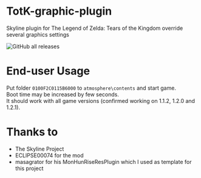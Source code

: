 # TotK-graphic-plugin
Skyline plugin for The Legend of Zelda: Tears of the Kingdom override several graphics settings

![GitHub all releases](https://img.shields.io/github/downloads/cucholix/TotK-graphic-plugin/total)

# End-user Usage

Put folder `0100F2C0115B6000` to `atmosphere\contents` and start game.</br>
Boot time may be increased by few seconds.</br>
It should work with all game versions (confirmed working on 1.1.2, 1.2.0 and 1.2.1).

# Thanks to
- The Skyline Project
- ECLIPSE00074 for the mod
- masagrator for his MonHunRiseResPlugin which I used as template for this project 
